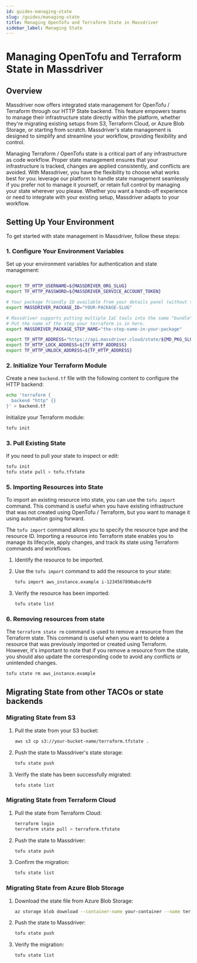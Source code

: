 ```yaml
---
id: guides-managing-state
slug: /guides/managing-state
title: Managing OpenTofu and Terraform State in Massdriver
sidebar_label: Managing State
---
```


# Managing OpenTofu and Terraform State in Massdriver

## Overview

Massdriver now offers integrated state management for OpenTofu / Terraform through our HTTP State backend. This feature empowers teams to manage their infrastructure state directly within the platform, whether they're migrating existing setups from S3, Terraform Cloud, or Azure Blob Storage, or starting from scratch. Massdriver's state management is designed to simplify and streamline your workflow, providing flexibility and control.

Managing Terraform / OpenTofu state is a critical part of any infrastructure as code workflow. Proper state management ensures that your infrastructure is tracked, changes are applied consistently, and conflicts are avoided. With Massdriver, you have the flexibility to choose what works best for you: leverage our platform to handle state management seamlessly if you prefer not to manage it yourself, or retain full control by managing your state wherever you please. Whether you want a hands-off experience or need to integrate with your existing setup, Massdriver adapts to your workflow.

## Setting Up Your Environment

To get started with state management in Massdriver, follow these steps:

### 1. Configure Your Environment Variables

Set up your environment variables for authentication and state management:

```bash

export TF_HTTP_USERNAME=${MASSDRIVER_ORG_SLUG}
export TF_HTTP_PASSWORD=${MASSDRIVER_SERVICE_ACCOUNT_TOKEN}

# Your package friendly ID available from your details panel (without the four character suffix -xxxx)
export MASSDRIVER_PACKAGE_ID="YOUR-PACKAGE-SLUG"

# Massdriver supports putting multiple IaC tools into the same "bundle". 
# Put the name of the step your terraform is in here.
export MASSDRIVER_PACKAGE_STEP_NAME="the-step-name-in-your-package"

export TF_HTTP_ADDRESS="https://api.massdriver.cloud/state/${MD_PKG_SLUG}/${MASSDRIVER_PACKAGE_STEP_NAME}"
export TF_HTTP_LOCK_ADDRESS=${TF_HTTP_ADDRESS}
export TF_HTTP_UNLOCK_ADDRESS=${TF_HTTP_ADDRESS}
```

### 2. Initialize Your Terraform Module

Create a new `backend.tf` file with the following content to configure the HTTP backend:

```bash
echo 'terraform {
  backend "http" {}
}' > backend.tf
```

Initialize your Terraform module:

```bash
tofu init
```

### 3. Pull Existing State

If you need to pull your state to inspect or edit:

```bash
tofu init
tofu state pull > tofu.tfstate
```

### 5. Importing Resources into State

To import an existing resource into state, you can use the `tofu import` command. This command is useful when you have existing infrastructure that was not created using OpenTofu / Terraform, but you want to manage it using automation going forward.

The `tofu import` command allows you to specify the resource type and the resource ID. Importing a resource into Terraform state enables you to manage its lifecycle, apply changes, and track its state using Terraform commands and workflows.

1. Identify the resource to be imported.
2. Use the `tofu import` command to add the resource to your state:

   ```bash
   tofu import aws_instance.example i-1234567890abcdef0
   ```

3. Verify the resource has been imported:

   ```bash
   tofu state list
   ```

### 6. Removing resources from state

The `terraform state rm` command is used to remove a resource from the Terraform state. This command is useful when you want to delete a resource that was previously imported or created using Terraform. However, it's important to note that if you remove a resource from the state, you should also update the corresponding code to avoid any conflicts or unintended changes.

```bash
tofu state rm aws_instance.example
```

## Migrating State from other TACOs or state backends

### Migrating State from S3

1. Pull the state from your S3 bucket:

   ```bash
   aws s3 cp s3://your-bucket-name/terraform.tfstate .
   ```

2. Push the state to Massdriver's state storage:

   ```bash
   tofu state push
   ```

3. Verify the state has been successfully migrated:

   ```bash
   tofu state list
   ```

### Migrating State from Terraform Cloud

1. Pull the state from Terraform Cloud:

   ```bash
   terraform login
   terraform state pull > terraform.tfstate
   ```

2. Push the state to Massdriver:

   ```bash
   tofu state push
   ```

3. Confirm the migration:

   ```bash
   tofu state list
   ```

### Migrating State from Azure Blob Storage

1. Download the state file from Azure Blob Storage:

   ```bash
   az storage blob download --container-name your-container --name terraform.tfstate --file terraform.tfstate
   ```

2. Push the state to Massdriver:

   ```bash
   tofu state push
   ```

3. Verify the migration:

   ```bash
   tofu state list
   ```
